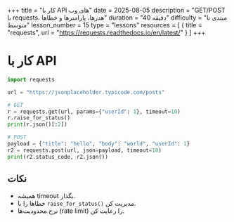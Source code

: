 +++
title = "کار با API های وب"
date = 2025-08-05
description = "GET/POST با requests، هدرها، پارامترها و خطاها"
duration = "40 دقیقه"
difficulty = "مبتدی تا متوسط"
lesson_number = 15
type = "lessons"
resources = [
  { title = "requests", url = "https://requests.readthedocs.io/en/latest/" }
]
+++

# کار با API

```python
import requests

url = "https://jsonplaceholder.typicode.com/posts"

# GET
r = requests.get(url, params={"userId": 1}, timeout=10)
r.raise_for_status()
print(r.json()[:2])

# POST
payload = {"title": "hello", "body": "world", "userId": 1}
r2 = requests.post(url, json=payload, timeout=10)
print(r2.status_code, r2.json())
```

## نکات

- همیشه timeout بگذار.
- خطاها را با `raise_for_status()` مدیریت کن.
- نرخ محدودیت‌ها (rate limit) را رعایت کن.

